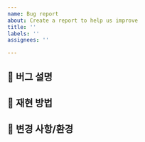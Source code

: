 ```yaml
---
name: Bug report
about: Create a report to help us improve
title: ''
labels: ''
assignees: ''

---
```


## 🐛 버그 설명
<!-- 발생한 버그를 간단히 작성 -->
<!-- 예: Like API 호출 시 500 에러 발생 -->

## 🔧 재현 방법
<!-- 버그를 재현할 수 있는 단계 작성 -->
<!-- 예:
1. Post 생성
2. Like 생성 API 호출
3. 서버 에러 확인
-->

## 📌 변경 사항/환경
<!-- 버그 발생 환경이나 관련 변경 사항 작성 -->
<!-- 예: Spring Boot 3.2, JDK 17 -->
